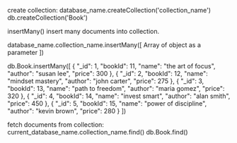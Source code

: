 create collection:
database_name.createCollection('collection_name')
db.createCollection('Book')

insertMany()
   insert many documents into collection.

   database_name.collection_name.insertMany([
       Array of object as a parameter
   ])

   db.Book.insertMany([
    {
    "_id": 1,
    "bookId": 11,
    "name": "the art of focus",
    "author": "susan lee",
    "price": 300
},
{
    "_id": 2,
    "bookId": 12,
    "name": "mindset mastery",
    "author": "john carter",
    "price": 275
},
{
    "_id": 3,
    "bookId": 13,
    "name": "path to freedom",
    "author": "maria gomez",
    "price": 320
},
{
    "_id": 4,
    "bookId": 14,
    "name": "invest smart",
    "author": "alan smith",
    "price": 450
},
{
    "_id": 5,
    "bookId": 15,
    "name": "power of discipline",
    "author": "kevin brown",
    "price": 280
}
   ])

fetch documents from collection:
current_database_name.collection_name.find()
db.Book.find()
